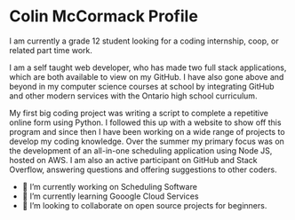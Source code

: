 # Colin McCormack Profile

I am currently a grade 12 student looking for a coding internship, coop, or related part time work. 

I am a self taught web developer, who has made two full stack applications, which are both available to view on my GitHub. I have also gone above and beyond in my computer science courses at school by integrating GitHub and other modern services with the Ontario high school curriculum. 

My first big coding project was writing a script to complete a repetitive online form using Python. 
I followed this up with a website to show off this program and since then I have been working on a wide range of projects to develop my coding knowledge. 
Over the summer my primary focus was on the development of an all-in-one scheduling application using Node JS, hosted on AWS. 
I am also an active participant on GitHub and Stack Overflow, answering questions and offering suggestions to other coders.

- 🔭 I’m currently working on Scheduling Software
- 🌱 I’m currently learning Gooogle Cloud Services
- 👯 I’m looking to collaborate on open source projects for beginners.

